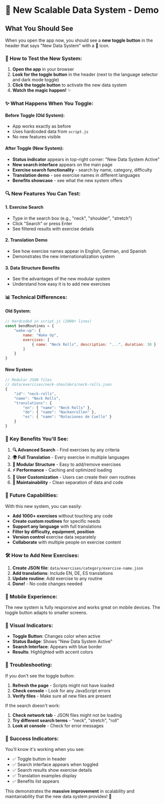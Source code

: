 # 🚀 New Scalable Data System - Demo

## What You Should See

When you open the app now, you should see a **new toggle button** in the header that says "New Data System" with a 🔄 icon.

### **🎯 How to Test the New System:**

1. **Open the app** in your browser
2. **Look for the toggle button** in the header (next to the language selector and dark mode toggle)
3. **Click the toggle button** to activate the new data system
4. **Watch the magic happen!** ✨

### **✨ What Happens When You Toggle:**

#### **Before Toggle (Old System):**
- App works exactly as before
- Uses hardcoded data from `script.js`
- No new features visible

#### **After Toggle (New System):**
- **Status indicator** appears in top-right corner: "New Data System Active"
- **New search interface** appears on the main page
- **Exercise search functionality** - search by name, category, difficulty
- **Translation demo** - see exercise names in different languages
- **Benefits showcase** - see what the new system offers

### **🔍 New Features You Can Test:**

#### **1. Exercise Search**
- Type in the search box (e.g., "neck", "shoulder", "stretch")
- Click "Search" or press Enter
- See filtered results with exercise details

#### **2. Translation Demo**
- See how exercise names appear in English, German, and Spanish
- Demonstrates the new internationalization system

#### **3. Data Structure Benefits**
- See the advantages of the new modular system
- Understand how easy it is to add new exercises

### **📊 Technical Differences:**

#### **Old System:**
```javascript
// Hardcoded in script.js (2000+ lines)
const bendRoutines = {
    "wake-up": {
        name: "Wake Up",
        exercises: [
            { name: "Neck Rolls", description: "...", duration: 30 }
        ]
    }
}
```

#### **New System:**
```javascript
// Modular JSON files
// data/exercises/neck-shoulders/neck-rolls.json
{
    "id": "neck-rolls",
    "name": "Neck Rolls",
    "translations": {
        "en": { "name": "Neck Rolls" },
        "de": { "name": "Nackenrollen" },
        "es": { "name": "Rotaciones de Cuello" }
    }
}
```

### **🎯 Key Benefits You'll See:**

1. **🔍 Advanced Search** - Find exercises by any criteria
2. **🌍 Full Translation** - Every exercise in multiple languages
3. **📁 Modular Structure** - Easy to add/remove exercises
4. **⚡ Performance** - Caching and optimized loading
5. **👥 User Customization** - Users can create their own routines
6. **🔧 Maintainability** - Clean separation of data and code

### **🚀 Future Capabilities:**

With this new system, you can easily:
- **Add 1000+ exercises** without touching any code
- **Create custom routines** for specific needs
- **Support any language** with full translations
- **Filter by difficulty, equipment, position**
- **Version control** exercise data separately
- **Collaborate** with multiple people on exercise content

### **🛠️ How to Add New Exercises:**

1. **Create JSON file**: `data/exercises/category/exercise-name.json`
2. **Add translations**: Include EN, DE, ES translations
3. **Update routine**: Add exercise to any routine
4. **Done!** - No code changes needed

### **📱 Mobile Experience:**

The new system is fully responsive and works great on mobile devices. The toggle button adapts to smaller screens.

### **🎨 Visual Indicators:**

- **Toggle Button**: Changes color when active
- **Status Badge**: Shows "New Data System Active"
- **Search Interface**: Appears with blue border
- **Results**: Highlighted with accent colors

### **🔧 Troubleshooting:**

If you don't see the toggle button:
1. **Refresh the page** - Scripts might not have loaded
2. **Check console** - Look for any JavaScript errors
3. **Verify files** - Make sure all new files are present

If the search doesn't work:
1. **Check network tab** - JSON files might not be loading
2. **Try different search terms** - "neck", "stretch", "roll"
3. **Look at console** - Check for error messages

### **🎉 Success Indicators:**

You'll know it's working when you see:
- ✅ Toggle button in header
- ✅ Search interface appears when toggled
- ✅ Search results show exercise details
- ✅ Translation examples display
- ✅ Benefits list appears

This demonstrates the **massive improvement** in scalability and maintainability that the new data system provides! 🌟
